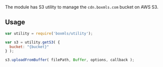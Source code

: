 The module has S3 utility to manage the `cdn.boxmls.com` bucket on AWS S3.

## Usage

```js
var utility = require('boxmls/utility');

var s3 = utility.getS3( {
  bucket: "{bucket}"
} );

s3.uploadFromBuffer( filePath, Buffer, options, callback );
```